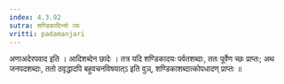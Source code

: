 ```yaml
---
index: 4.3.92
sutra: शण्डिकादिभ्यो ञ्यः
vritti: padamanjari
---
```


 अणाअदेरपवाद इति । आदिशब्देन छादेः । तत्र यदि शण्डिकादयः पर्वतशब्दाः, ततः पूर्वेण च्छः प्राप्तः; अथ जनपदशब्दाः, ततो ठवृद्धादपि बहुवचनविषयात्ऽ इति वुञ्, शण्डिकाशब्दात्कोपधादण् प्राप्तः ॥